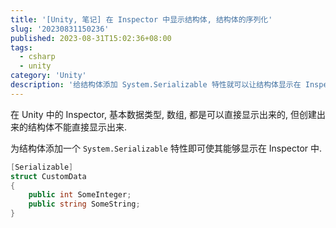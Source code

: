 ```yaml
---
title: '[Unity, 笔记] 在 Inspector 中显示结构体, 结构体的序列化'
slug: '20230831150236'
published: 2023-08-31T15:02:36+08:00
tags:
  - csharp
  - unity
category: 'Unity'
description: '给结构体添加 System.Serializable 特性就可以让结构体显示在 Inspector 中了'
---
```


在 Unity 中的 Inspector, 基本数据类型, 数组, 都是可以直接显示出来的, 但创建出来的结构体不能直接显示出来.


为结构体添加一个 `System.Serializable` 特性即可使其能够显示在 Inspector 中.


```cs
[Serializable]
struct CustomData
{
    public int SomeInteger;
    public string SomeString;
}
```
